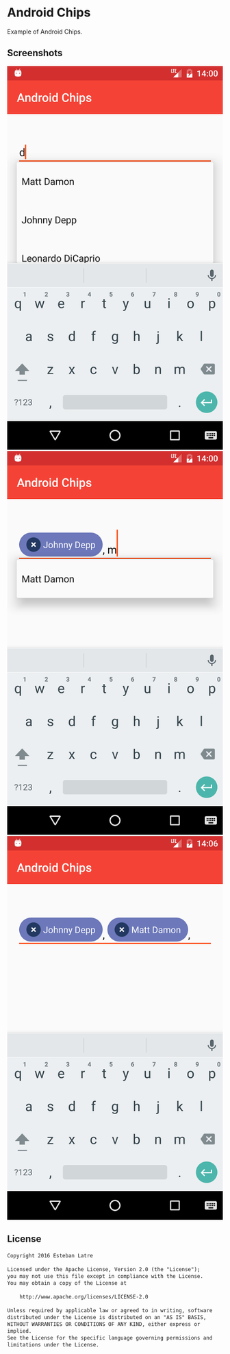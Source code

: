 # Android Chips

Example of Android Chips.

## Screenshots

![Screenshot](art/device-2016-12-20-140013.png)
![Screenshot](art/device-2016-12-20-140042.png)
![Screenshot](art/device-2016-12-20-140650.png)

## License
    Copyright 2016 Esteban Latre

    Licensed under the Apache License, Version 2.0 (the "License");
    you may not use this file except in compliance with the License.
    You may obtain a copy of the License at

        http://www.apache.org/licenses/LICENSE-2.0

    Unless required by applicable law or agreed to in writing, software
    distributed under the License is distributed on an "AS IS" BASIS,
    WITHOUT WARRANTIES OR CONDITIONS OF ANY KIND, either express or implied.
    See the License for the specific language governing permissions and
    limitations under the License.

